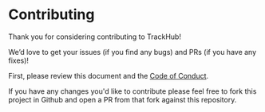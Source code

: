 # Contributing

Thank you for considering contributing to TrackHub!

We’d love to get your issues (if you find any bugs) and PRs (if you have any fixes)!

First, please review this document and the [Code of Conduct](CODE_OF_CONDUCT.md).

If you have any changes you'd like to contribute please feel free to fork this
project in Github and open a PR from that fork against this repository.
